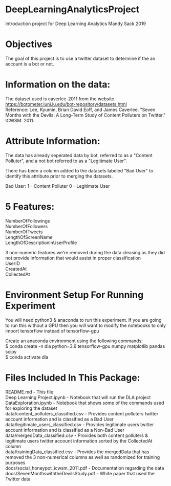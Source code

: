 # DeepLearningAnalyticsProject
Introduction project for Deep Learning Analytics
Mandy Sack 2019

# Objectives

The goal of this project is to use a twitter dataset to determine if the an account is a bot or not. 

# Information on the data:
The dataset used is caverlee-2011 from the website https://botometer.iuni.iu.edu/bot-repository/datasets.html <br>
Reference: Lee, Kyumin, Brian David Eoff, and James Caverlee. "Seven Months with the Devils: A Long-Term Study of Content Polluters on Twitter." ICWSM. 2011.

# Attribute Information:
The data has already seperated data by bot, referred to as a "Content Polluter", and a not bot referred to as a "Legitimate User".

There has been a column added to the datasets labeled "Bad User" to identify this attribute prior to merging the datasets.

Bad User:
1 - Content Polluter
0 - Legitimate User

# 5 Features:
NumberOfFollowings <br>
NumberOfFollowers <br>
NumberOfTweets <br>
LengthOfScreenName <br>
LengthOfDescriptionInUserProfile <br>

3 non-numeric features we're removed during the data cleasing as they did not provide information that would assist in proper classification <br>
UserID <br>
CreatedAt <br>
CollectedAt <br>

# Environment Setup For Running Experiment

You will need python3 & anaconda to run this experiment. If you are going to run this without a GPU then you will want to modify the notebooks to only import tensorflow instead of tensorflow-gpu <br>

Create an anaconda environment using the following commands: <br>
$ conda create -n dla python=3.6 tensorflow-gpu numpy matplotlib pandas scipy  <br>
$ conda activate dla <br>

# Files Included In This Package:
README.md - This file <br>
Deep Learning Project.ipynb - Notebook that will run the DLA project <br>
DataExploration.ipynb - Notebook that shows some of the commands used for exploring the dataset <br>
data/content_polluters_classified.csv - Provides content polluters twitter account information and is classified as a Bad User  <br>
data/legitimate_users_classified.csv - Provides legitimate users twitter account information and is classified as a Non-Bad User <br>
data/mergedData_classified.csv - Provides both content polluters & legitimate users twitter account information sorted by the CollectedAt column  <br>
data/trainingData_classified.csv - Provides the mergedData that has removed the 3 non-numerical columns as well as randomized for training purposes <br>
docs/social_honeypot_icwsm_2011.pdf - Documentation regarding the data <br>
docs/SevenMonthswiththeDevilsStudy.pdf - White paper that used the Twitter data <br>

